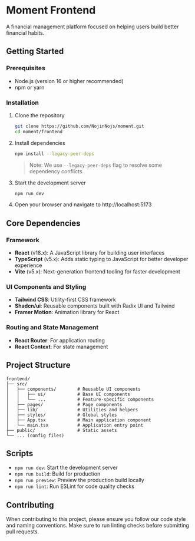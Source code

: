 # Moment Frontend

A financial management platform focused on helping users build better financial habits.

## Getting Started

### Prerequisites

- Node.js (version 16 or higher recommended)
- npm or yarn

### Installation

1. Clone the repository
   ```bash
   git clone https://github.com/NojinNojs/moment.git
   cd moment/frontend
   ```

2. Install dependencies
   ```bash
   npm install --legacy-peer-deps
   ```
   
   > Note: We use `--legacy-peer-deps` flag to resolve some dependency conflicts.

3. Start the development server
   ```bash
   npm run dev
   ```

4. Open your browser and navigate to http://localhost:5173

## Core Dependencies

### Framework
- **React** (v18.x): A JavaScript library for building user interfaces
- **TypeScript** (v5.x): Adds static typing to JavaScript for better developer experience
- **Vite** (v5.x): Next-generation frontend tooling for faster development

### UI Components and Styling
- **Tailwind CSS**: Utility-first CSS framework
- **Shadcn/ui**: Reusable components built with Radix UI and Tailwind
- **Framer Motion**: Animation library for React

### Routing and State Management
- **React Router**: For application routing
- **React Context**: For state management

## Project Structure

```
frontend/
├── src/
│   ├── components/        # Reusable UI components
│   │   ├── ui/            # Base UI components
│   │   └── ...            # Feature-specific components
│   ├── pages/             # Page components
│   ├── lib/               # Utilities and helpers
│   ├── styles/            # Global styles
│   ├── App.tsx            # Main application component
│   └── main.tsx           # Application entry point
├── public/                # Static assets
└── ... (config files)
```

## Scripts

- `npm run dev`: Start the development server
- `npm run build`: Build for production
- `npm run preview`: Preview the production build locally
- `npm run lint`: Run ESLint for code quality checks

## Contributing

When contributing to this project, please ensure you follow our code style and naming conventions. Make sure to run linting checks before submitting pull requests.
